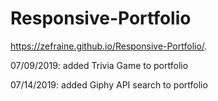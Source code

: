 # Responsive-Portfolio
https://zefraine.github.io/Responsive-Portfolio/.

07/09/2019: added Trivia Game to portfolio

07/14/2019: added Giphy API search to portfolio
